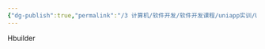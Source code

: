 ```yaml
---
{"dg-publish":true,"permalink":"/3 计算机/软件开发/软件开发课程/uniapp实训/Uniapp/","title":"Uniapp"}
---
```



Hbuilder
